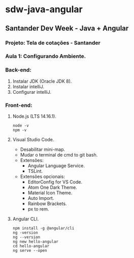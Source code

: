 # sdw-java-angular

## Santander Dev Week - Java + Angular

### Projeto: Tela de cotações - Santander

### Aula 1: Configurando Ambiente.

### Back-end: 
1. Instalar JDK (Oracle JDK 8).
2. Instalar intelliJ.
3. Configurar intelliJ.

### Front-end:
1. Node.js (LTS 14.16.1).
    ```
    node -v
    npm -v 
    ```
2. Visual Studio Code.
    - Desabilitar mini-map.
    - Mudar o terminal de cmd to git bash.
    - Extensões:
        - Angular Language Service.
        - TSLint.
    - Extensões opcionais:
        - EditorConfig for VS Code.
        - Atom One Dark Theme.
        - Material Icon Theme.
        - Auto Import.
        - Rainbow Brackets.
        - px to rem.

3. Angular CLI.
    ```
    npm install -g @angular/cli
    ng -version
    ng --version
    ng new hello-angular
    cd hello-angular
    ng serve --open
    ```
### 










































